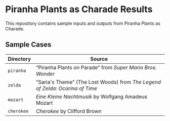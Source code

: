 # Piranha Plants as Charade Results

This repository contains sample inputs and outputs from Piranha Plants as Charade.

## Sample Cases

| Directory     | Source                                                                                     |
| ---------- | ---------------------------------------------------------------------------------------- |
| `piranha`  | &ldquo;Piranha Plants on Parade&rdquo; from _Super Mario Bros. Wonder_                   |
| `zelda`    | &ldquo;Saria's Theme&rdquo; (The Lost Woods) from _The Legend of Zelda: Ocarina of Time_ |
| `mozart`   | _Eine Kleine Nachtmusik_ by Wolfgang Amadeus Mozart                                      |
| `cherokee` | _Cherokee_ by Clifford Brown                                                             |
